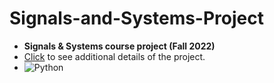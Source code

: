 # Signals-and-Systems-Project

- **Signals & Systems course project (Fall 2022)**
- [Click](https://github.com/matinmonshizadeh/Signals-and-Systems-Project/blob/main/Signals%26SystemProject.pdf)  to see additional details of the project.
- ![Python](https://img.shields.io/badge/Python-FFD43B?style=for-the-badge&logo=python&logoColor=306998)
